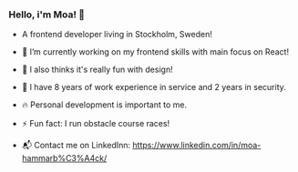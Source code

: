### Hello, i'm Moa! 👋

 - A frontend developer living in Stockholm, Sweden!
 
 - 🌱 I’m currently working on my frontend skills with main focus on React!
 - 🌻 I also thinks it's really fun with design!
 - 🌲 I have 8 years of work experience in service and 2 years in security.
 - 🔥 Personal development is important to me. 
 - ⚡ Fun fact: I run obstacle course races!
 - 📬 Contact me on LinkedInn: https://www.linkedin.com/in/moa-hammarb%C3%A4ck/



